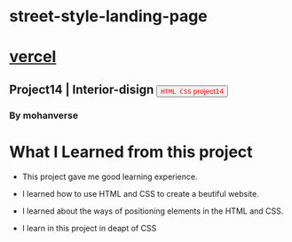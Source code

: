 # street-style-landing-page
# [vercel](https://vercel.com/mohanverse/street-style-landing-page/Bq2EPD56MEwVkgHqv9g2kMif5gwh)
## Project14 | Interior-disign <a><button name="button" style = "color: red" onclick="https:">`HTML CSS` project14</button></a>
### By mohanverse

# What I Learned from this project

* This project gave me good learning experience.

* I learned how to use HTML and CSS to create a beutiful website.

* I learned about the ways of positioning elements in the HTML and CSS.
* I learn in this project in deapt of CSS


